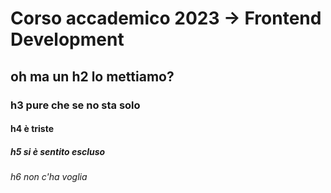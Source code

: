 # Corso accademico 2023 -> Frontend Development
## oh ma un h2 lo mettiamo?
### h3 pure che se no sta solo
#### h4 è triste
##### h5 si è sentito escluso
###### h6 non c'ha voglia